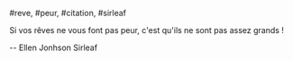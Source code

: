 
#reve, #peur, #citation, #sirleaf

Si vos rêves ne vous font pas peur, c'est qu'ils ne sont pas assez grands !

-- Ellen Jonhson Sirleaf